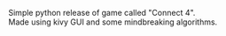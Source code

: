 Simple python release of game called "Connect 4".  
Made using kivy GUI and some mindbreaking algorithms.

